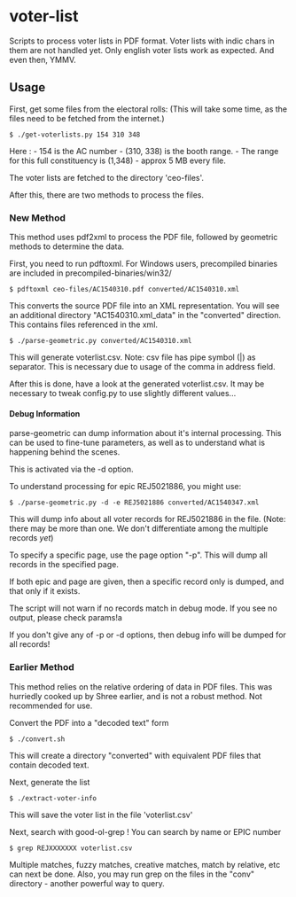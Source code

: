 voter-list
==========

Scripts to process voter lists in PDF format. Voter lists with
indic chars in them are not handled yet. Only english voter
lists work as expected. And even then, YMMV.

Usage
-----

First, get some files from the electoral rolls:
(This will take some time, as the files need to be fetched
from the internet.)

    $ ./get-voterlists.py 154 310 348

Here :
    - 154 is the AC number
    - (310, 338) is the booth range.
    - The range for this full constituency is (1,348) - approx
      5 MB every file.

The voter lists are fetched to the directory 'ceo-files'.

After this, there are two methods to process the files.

### New Method ###

This method uses pdf2xml to process the PDF file, followed by
geometric methods to determine the data.

First, you need to run pdftoxml.  For Windows users, precompiled
binaries are included in precompiled-binaries/win32/

    $ pdftoxml ceo-files/AC1540310.pdf converted/AC1540310.xml

This converts the source PDF file into an XML representation. You
will see an additional directory "AC1540310.xml_data" in the "converted"
direction.  This contains files referenced in the xml.

    $ ./parse-geometric.py converted/AC1540310.xml

This will generate voterlist.csv.  Note: csv file has pipe symbol (|)
as separator. This is necessary due to usage of the comma in address
field.

After this is done, have a look at the generated voterlist.csv. It may
be necessary to tweak config.py to use slightly different values...

#### Debug Information ####

parse-geometric can dump information about it's internal processing.
This can be used to fine-tune parameters, as well as to understand what
is happening behind the scenes.

This is activated via the -d option.

To understand processing for epic REJ5021886, you might use:

    $ ./parse-geometric.py -d -e REJ5021886 converted/AC1540347.xml

This will dump info about all voter records for REJ5021886 in the file.
(Note: there may be more than one. We don't differentiate among the
multiple records _yet_)

To specify a specific page, use the page option "-p". This will dump
all records in the specified page.

If both epic and page are given, then a specific record only is dumped,
and that only if it exists. 

The script will not warn if no records match in debug mode. If you see 
no output, please check params!a

If you don't give any of -p or -d options, then debug info will be
dumped for all records!

### Earlier Method ###

This method relies on the relative ordering of data in PDF files. This
was hurriedly cooked up by Shree earlier, and is not a robust method.
Not recommended for use.

Convert the PDF into a "decoded text" form

    $ ./convert.sh

This will create a directory "converted" with equivalent PDF files
that contain decoded text.

Next, generate the list

    $ ./extract-voter-info 

This will save the voter list in the file 'voterlist.csv'

Next, search with good-ol-grep ! You can search by name or
EPIC number

    $ grep REJXXXXXXX voterlist.csv

Multiple matches, fuzzy matches, creative matches, match by
relative, etc can next be done.  Also, you may run grep on the
files in the "conv" directory - another powerful way to query.
